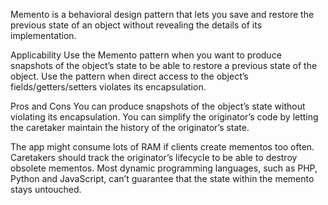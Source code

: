 Memento is a behavioral design pattern that lets you save and restore the previous state of an object without revealing the details of its implementation.

Applicability
Use the Memento pattern when you want to produce snapshots of the object’s state to be able to restore a previous state of the object.
Use the pattern when direct access to the object’s fields/getters/setters violates its encapsulation.


Pros and Cons
You can produce snapshots of the object’s state without violating its encapsulation.
You can simplify the originator’s code by letting the caretaker maintain the history of the originator’s state.

The app might consume lots of RAM if clients create mementos too often.
Caretakers should track the originator’s lifecycle to be able to destroy obsolete mementos.
Most dynamic programming languages, such as PHP, Python and JavaScript, can’t guarantee that the state within the memento stays untouched.
